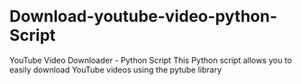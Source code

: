 # Download-youtube-video-python-Script
YouTube Video Downloader - Python Script  This Python script allows you to easily download YouTube videos using the pytube library
